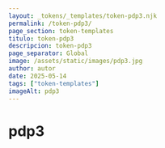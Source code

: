 ```yaml
---
layout: _tokens/_templates/token-pdp3.njk
permalink: /token-pdp3/
page_section: token-templates
titulo: token-pdp3
descripcion: token-pdp3
page_separator: Global
image: /assets/static/images/pdp3.jpg
author: autor
date: 2025-05-14 
tags: ["token-templates"]
imageAlt: pdp3
---
```

# pdp3

